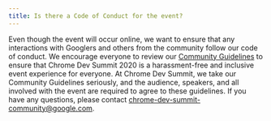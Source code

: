 ```yaml
---
title: Is there a Code of Conduct for the event?
---
```


Even though the event will occur online, we want to ensure that any interactions with Googlers and others from the community follow our code of conduct. We encourage everyone to review our [Community Guidelines](/devsummit/community-guidelines/) to ensure that Chrome Dev Summit 2020 is a harassment-free and inclusive event experience for everyone. At Chrome Dev Summit, we take our Community Guidelines seriously, and the audience, speakers, and all involved with the event are required to agree to these guidelines. If you have any questions, please contact [chrome-dev-summit-community@google.com](mailto:chrome-dev-summit-community@google.com).
